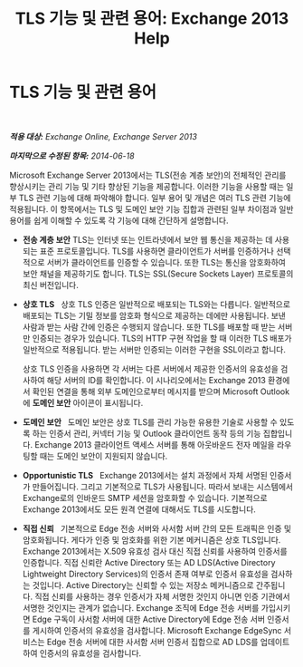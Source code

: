 ﻿---
title: 'TLS 기능 및 관련 용어: Exchange 2013 Help'
TOCTitle: TLS 기능 및 관련 용어
ms:assetid: 294ba2a9-892d-4a90-beec-9d298426b5f4
ms:mtpsurl: https://technet.microsoft.com/ko-kr/library/Bb430753(v=EXCHG.150)
ms:contentKeyID: 52058061
ms.date: 05/22/2018
mtps_version: v=EXCHG.150
ms.translationtype: MT
---

# TLS 기능 및 관련 용어

 

_**적용 대상:** Exchange Online, Exchange Server 2013_

_**마지막으로 수정된 항목:** 2014-06-18_

Microsoft Exchange Server 2013에서는 TLS(전송 계층 보안)의 전체적인 관리를 향상시키는 관리 기능 및 기타 향상된 기능을 제공합니다. 이러한 기능을 사용할 때는 일부 TLS 관련 기능에 대해 파악해야 합니다. 일부 용어 및 개념은 여러 TLS 관련 기능에 적용됩니다. 이 항목에서는 TLS 및 도메인 보안 기능 집합과 관련된 일부 차이점과 일반 용어를 쉽게 이해할 수 있도록 각 기능에 대해 간단하게 설명합니다.

  - **전송 계층 보안**   TLS는 인터넷 또는 인트라넷에서 보안 웹 통신을 제공하는 데 사용되는 표준 프로토콜입니다. TLS를 사용하면 클라이언트가 서버를 인증하거나 선택적으로 서버가 클라이언트를 인증할 수 있습니다. 또한 TLS는 통신을 암호화하여 보안 채널을 제공하기도 합니다. TLS는 SSL(Secure Sockets Layer) 프로토콜의 최신 버전입니다.

  - **상호 TLS**   상호 TLS 인증은 일반적으로 배포되는 TLS와는 다릅니다. 일반적으로 배포되는 TLS는 기밀 정보를 암호화 형식으로 제공하는 데에만 사용됩니다. 보낸 사람과 받는 사람 간에 인증은 수행되지 않습니다. 또한 TLS를 배포할 때 받는 서버만 인증되는 경우가 있습니다. TLS의 HTTP 구현 작업을 할 때 이러한 TLS 배포가 일반적으로 적용됩니다. 받는 서버만 인증되는 이러한 구현을 SSL이라고 합니다.
    
    상호 TLS 인증을 사용하면 각 서버는 다른 서버에서 제공한 인증서의 유효성을 검사하여 해당 서버의 ID를 확인합니다. 이 시나리오에서는 Exchange 2013 환경에서 확인된 연결을 통해 외부 도메인으로부터 메시지를 받으며 Microsoft Outlook에 **도메인 보안** 아이콘이 표시됩니다.

  - **도메인 보안**   도메인 보안은 상호 TLS를 관리 가능한 유용한 기술로 사용할 수 있도록 하는 인증서 관리, 커넥터 기능 및 Outlook 클라이언트 동작 등의 기능 집합입니다. Exchange 2013 클라이언트 액세스 서버를 통해 아웃바운드 전자 메일을 라우팅할 때는 도메인 보안이 지원되지 않습니다.

  - **Opportunistic TLS**   Exchange 2013에서는 설치 과정에서 자체 서명된 인증서가 만들어집니다. 그리고 기본적으로 TLS가 사용됩니다. 따라서 보내는 시스템에서 Exchange로의 인바운드 SMTP 세션을 암호화할 수 있습니다. 기본적으로 Exchange 2013에서도 모든 원격 연결에 대해서도 TLS를 시도합니다.

  - **직접 신뢰**   기본적으로 Edge 전송 서버와 사서함 서버 간의 모든 트래픽은 인증 및 암호화됩니다. 게다가 인증 및 암호화를 위한 기본 메커니즘은 상호 TLS입니다. Exchange 2013에서는 X.509 유효성 검사 대신 직접 신뢰를 사용하여 인증서를 인증합니다. 직접 신뢰란 Active Directory 또는 AD LDS(Active Directory Lightweight Directory Services)의 인증서 존재 여부로 인증서 유효성을 검사하는 것입니다. Active Directory는 신뢰할 수 있는 저장소 메커니즘으로 간주됩니다. 직접 신뢰를 사용하는 경우 인증서가 자체 서명한 것인지 아니면 인증 기관에서 서명한 것인지는 관계가 없습니다. Exchange 조직에 Edge 전송 서버를 가입시키면 Edge 구독이 사서함 서버에 대한 Active Directory에 Edge 전송 서버 인증서를 게시하여 인증서의 유효성을 검사합니다. Microsoft Exchange EdgeSync 서비스는 Edge 전송 서버에 대한 사서함 서버 인증서 집합으로 AD LDS를 업데이트하여 인증서의 유효성을 검사합니다.

